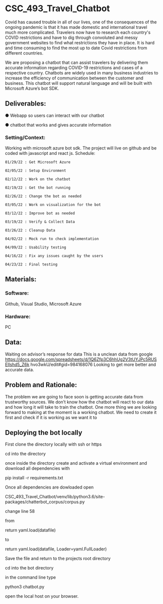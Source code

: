 # CSC_493_Travel_Chatbot

Covid has caused trouble in all of our lives, one of the consequences of the ongoing
pandemic is that it has made domestic and international travel much more complicated.
Travelers now have to research each country's COVID restrictions and have to dig
through convoluted and messy government websites to find what restrictions they have
in place. It is hard and time consuming to find the most up to date Covid restrictions
from different countries.

We are proposing a chatbot that can assist travelers by delivering them accurate
information regarding COVID-19 restrictions and cases of a respective country.
Chatbots are widely used in many business industries to increase the efficiency of
communication between the customer and business.
This chatbot will support natural language and will be built with Microsoft Azure’s bot
SDK.

## Deliverables:
● Webapp so users can interact with our chatbot

● chatbot that works and gives accurate information

### Setting/Context:
Working with microsoft azure bot sdk. The project will live on github and be
coded with javascript and react js.
Schedule:

	01/29/22 : Get Microsoft Azure

	02/05/22 : Setup Environment

	02/12/22 : Work on the chatbot

	02/19/22 : Get the bot running

	02/26/22 : Change the bot as needed

	03/05/22 : Work on visualization for the bot

	03/12/22 : Improve bot as needed

	03/19/22 : Verify & Collect Data

	03/26/22 : Cleanup Data

	04/02/22 : Mock run to check implementation

	04/09/22 : Usability testing

	04/16/22 : Fix any issues caught by the users

	04/23/22 : Final testing
	
## Materials:
### Software:
Github, Visual Studio, Microsoft Azure

### Hardware:
PC

## Data:
Waiting on advisor’s response for data
This is a unclean data from google
https://docs.google.com/spreadsheets/d/1Q6Zfp3C6hhUg2V3tUYJPc5RUSElIshd5_Z6k
hvo3wkU/edit#gid=984168076
Looking to get more better and accurate data.

## Problem and Rationale:
The problem we are going to face soon is getting accurate data from trustworthy
sources. We don’t know how the chatbot will react to our data and how long it will
take to train the chatbot. One more thing we are looking forward to making at the
moment is a working chatbot. We need to create it first and check if it is working
as we want it to

## Deploying the bot locally
First clone the directory locally with ssh or https

cd into the directory

once inside the directory create and activate a virtual environment and download all dependencies with 

pip install -r requirements.txt

Once all dependencies are dowloaded open 

CSC_493_Travel_Chatbot/venv/lib/python3.6/site-packages/chatterbot_corpus/corpus.py

change line 58 

from

return yaml.load(datafile)

to

return yaml.load(datafile, Loader=yaml.FullLoader)

Save the file and return to the projects root directory

cd into the bot directory

in the command line type 

python3 chatbot.py

open the local host on your browser.

